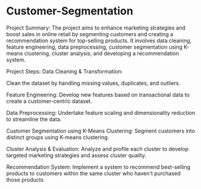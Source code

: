 # Customer-Segmentation

Project Summary:
The project aims to enhance marketing strategies and boost sales in online retail by segmenting customers and creating a recommendation system for top-selling products. It involves data cleaning, feature engineering, data preprocessing, customer segmentation using K-means clustering, cluster analysis, and developing a recommendation system.

Project Steps:
Data Cleaning & Transformation:

Clean the dataset by handling missing values, duplicates, and outliers.

Feature Engineering:
Develop new features based on transactional data to create a customer-centric dataset.

Data Preprocessing:
Undertake feature scaling and dimensionality reduction to streamline the data.

Customer Segmentation using K-Means Clustering:
Segment customers into distinct groups using K-means clustering.

Cluster Analysis & Evaluation:
Analyze and profile each cluster to develop targeted marketing strategies and assess cluster quality.

Recommendation System:
Implement a system to recommend best-selling products to customers within the same cluster who haven't purchased those products
